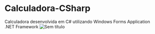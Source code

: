 # Calculadora-CSharp
Calculadora desenvolvida em C# utilizando Windows Forms Application .NET Framework
![Sem título](https://user-images.githubusercontent.com/101433692/199053749-a36d3bc1-cc36-4ade-ad7d-1e51df455d70.png)
